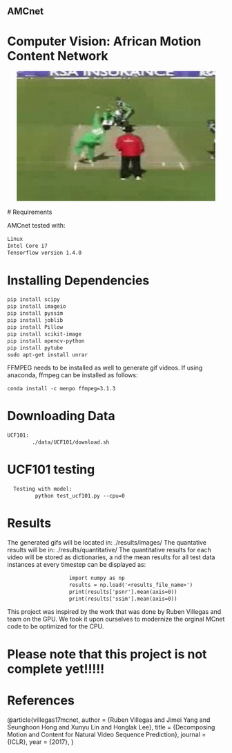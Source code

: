## AMCnet
# Computer Vision: African Motion Content Network
<p align="center">
  <img width="460" height="300" src="https://github.com/AfricaMachineIntelligence/AMCnet/blob/master/v_CricketShot_g04_c01_rgb.gif">
</p>
# Requirements

AMCnet tested with:

    Linux
    Intel Core i7
    Tensorflow version 1.4.0
    
# Installing Dependencies 

    pip install scipy
    pip install imageio
    pip install pyssim
    pip install joblib
    pip install Pillow
    pip install scikit-image
    pip install opencv-python
    pip install pytube
    sudo apt-get install unrar

FFMPEG needs to be installed as well to generate gif videos. If using anaconda, ffmpeg can be installed as follows:

    conda install -c menpo ffmpeg=3.1.3

# Downloading Data

    UCF101: 
            ./data/UCF101/download.sh

# UCF101 testing
      Testing with model:
             python test_ucf101.py --cpu=0
# Results
The generated gifs will be located in:
             ./results/images/<dataset>
The quantative results will be in:
              ./results/quantitative/<dataset>
The quantitative results for each video will be stored as dictionaries, a
nd the mean results for all test data instances at every timestep can be displayed as:

                        import numpy as np
                        results = np.load('<results_file_name>')
                        print(results['psnr'].mean(axis=0))
                        print(results['ssim'].mean(axis=0))
This project was inspired by the work that was done by Ruben Villegas and team on the GPU.
We took it upon ourselves to modernize the orginal MCnet code to be optimized for the CPU.
# Please note that this project is not complete yet!!!!!
# References

@article{villegas17mcnet,
  author = {Ruben Villegas and Jimei Yang and Seunghoon Hong and Xunyu Lin and Honglak Lee},
  title = {Decomposing Motion and Content for Natural Video Sequence Prediction},
  journal = {ICLR},
  year = {2017},
}
